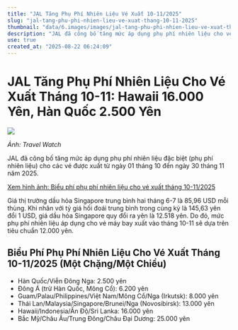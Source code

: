 ```yaml
---
title: "JAL Tăng Phụ Phí Nhiên Liệu Vé Xuất 10-11/2025"
slug: "jal-tang-phu-phi-nhien-lieu-ve-xuat-thang-10-11-2025"
thumbnail: "data/6.images/images/jal-tang-phu-phi-nhien-lieu-ve-xuat-thang-10-11-2025.webp"
description: "JAL đã công bố tăng mức áp dụng phụ phí nhiên liệu cho vé máy bay xuất từ ngày 01 tháng 10 đến ngày 30 tháng 11 năm 2025, dựa trên giá dầu hỏa Singapore và tỷ giá hối đoái."
use: true
created_at: "2025-08-22 06:24:09"
---
```


# JAL Tăng Phụ Phí Nhiên Liệu Cho Vé Xuất Tháng 10-11: Hawaii 16.000 Yên, Hàn Quốc 2.500 Yên

![](/images/20250821-00000013-imptrw-000-1-view.webp)

*Ảnh: Travel Watch*

JAL đã công bố tăng mức áp dụng phụ phí nhiên liệu đặc biệt (phụ phí nhiên liệu) cho các vé được xuất từ ngày 01 tháng 10 đến ngày 30 tháng 11 năm 2025.

[Xem hình ảnh: Biểu phí phụ phí nhiên liệu cho vé xuất tháng 10-11/2025](https://travel.watch.impress.co.jp/img/trw/docs/2040/649/html/01_o.jpg.html)

Giá thị trường dầu hỏa Singapore trung bình hai tháng 6-7 là 85,96 USD mỗi thùng. Khi nhân với tỷ giá hối đoái trung bình trong cùng kỳ là 145,63 yên đổi 1 USD, giá dầu hỏa Singapore quy đổi ra yên là 12.518 yên. Do đó, mức phụ phí nhiên liệu áp dụng cho vé máy bay xuất vào tháng 10-11 sẽ dựa trên tiêu chuẩn 12.000 yên.

## Biểu Phí Phụ Phí Nhiên Liệu Cho Vé Xuất Tháng 10-11/2025 (Một Chặng/Một Chiều)

- Hàn Quốc/Viễn Đông Nga: 2.500 yên
- Đông Á (trừ Hàn Quốc, Mông Cổ): 6.200 yên
- Guam/Palau/Philippines/Việt Nam/Mông Cổ/Nga (Irkutsk): 8.000 yên
- Thái Lan/Malaysia/Singapore/Brunei/Nga (Novosibirsk): 13.000 yên
- Hawaii/Indonesia/Ấn Độ/Sri Lanka: 16.000 yên
- Bắc Mỹ/Châu Âu/Trung Đông/Châu Đại Dương: 25.000 yên
